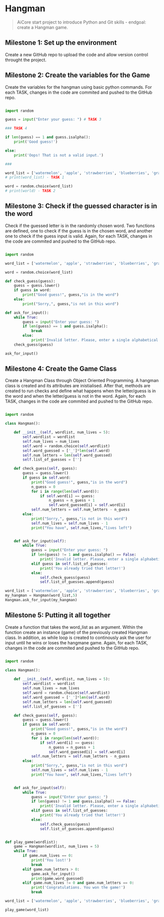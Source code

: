# Hangman

> AiCore start project to introduce Python and Git skills - endgoal: create a Hangman game.

## Milestone 1: Set up the environment

Create a new GitHub repo to upload the code and allow version control throught the project.


## Milestone 2: Create the variables for the Game

Create the variables for the hangman using basic python commands. For each TASK, changes in the code are commited and pushed to the GitHub repo.

```python

import random 

guess = input("Enter your guess: ") # TASK 3

### TASK 4

if len(guess) == 1 and guess.isalpha():
    print('Good guess!')

else:
    print('Oops! That is not a valid input.')

###

word_list = ['watermelon', 'apple', 'strawberries', 'blueberries', 'grapes']
# print(word_list) - TASK 1

word = random.choice(word_list)
# print(world) - TASK 2
```

## Milestone 3: Check if the guessed character is in the word

Check if the guessed letter is in the randomly chosen word. Two functions are defined, one to check if the guess is in the chosen word, and another one to check if the guess input is valid. Again, for each TASK, changes in the code are commited and pushed to the GitHub repo.

```python

import random

word_list = ['watermelon', 'apple', 'strawberries', 'blueberries', 'grapes']

word = random.choice(word_list)

def check_guess(guess):
    guess = guess.lower()
    if guess in word:
        print("Good guess!", guess,"is in the word")
    else:
        print("Sorry,", guess,"is not in this word")

def ask_for_input():
    while True:
        guess = input("Enter your guess: ") 
        if len(guess) == 1 and guess.isalpha():
            break
        else:
            print('Invalid letter. Please, enter a single alphabetical character.')
    check_guess(guess)

ask_for_input()
```

## Milestone 4: Create the Game Class

Create a Hangman Class through Object Oriented Programming. A hangman class is created and its attributes are inistialised. After that, methods are created to run checks and define what happens when the letter/guess is in the word and when the letter/guess is not in the word. Again, for each TASK, changes in the code are commited and pushed to the GitHub repo.

```python

import random

class Hangman():

    def __init__(self, wordlist, num_lives = 5):
        self.wordlist = wordlist
        self.num_lives = num_lives
        self.word = random.choice(self.wordlist)
        self.word_guessed = ['_']*len(self.word)
        self.num_letters = len(self.word_guessed)
        self.list_of_guesses = ['']

    def check_guess(self, guess):
        guess = guess.lower()
        if guess in self.word:
            print("Good guess!", guess,"is in the word")
            n_guess = 0
            for i in range(len(self.word)):
                if self.word[i] == guess:
                    n_guess = n_guess + 1
                    self.word_guessed[i] = self.word[i]
            self.num_letters = self.num_letters - n_guess
        else:
            print("Sorry,", guess,"is not in this word")
            self.num_lives = self.num_lives - 1
            print("You have", self.num_lives,"lives left")


    def ask_for_input(self):
        while True:
            guess = input("Enter your guess: ") 
            if len(guess) != 1 and guess.isalpha() == False:
                print('Invalid letter. Please, enter a single alphabetical character.')
            elif guess in self.list_of_guesses:
                print('You already tried that letter!')
            else:
                self.check_guess(guess)
                self.list_of_guesses.append(guess)

word_list = ['watermelon', 'apple', 'strawberries', 'blueberries', 'grapes']
my_hangman = Hangman(word_list,5)
Hangman.ask_for_input(my_hangman)
```

## Milestone 5: Putting it all together

Create a function that takes the word_list as an argument. Within the function create an instance (game) of the previously created Hangman class. In addition, as while loop is created to continously ask the user for input until he wins or loses the hangmane game. Again, for each TASK, changes in the code are commited and pushed to the GitHub repo.

```python

import random

class Hangman():
    
    def __init__(self, wordlist, num_lives = 5):
        self.wordlist = wordlist
        self.num_lives = num_lives
        self.word = random.choice(self.wordlist)
        self.word_guessed = ['_']*len(self.word)
        self.num_letters = len(self.word_guessed)
        self.list_of_guesses = ['']

    def check_guess(self, guess):
        guess = guess.lower()
        if guess in self.word:
            print("Good guess!", guess,"is in the word")
            n_guess = 0
            for i in range(len(self.word)):
                if self.word[i] == guess:
                    n_guess = n_guess + 1
                    self.word_guessed[i] = self.word[i]
            self.num_letters = self.num_letters - n_guess
        else:
            print("Sorry,", guess,"is not in this word")
            self.num_lives = self.num_lives - 1
            print("You have", self.num_lives,"lives left")


    def ask_for_input(self):
        while True:
            guess = input("Enter your guess: ") 
            if len(guess) != 1 and guess.isalpha() == False:
                print('Invalid letter. Please, enter a single alphabetical character.')
            elif guess in self.list_of_guesses:
                print('You already tried that letter!')
            else:
                self.check_guess(guess)
                self.list_of_guesses.append(guess)


def play_game(wordlist):
    game = Hangman(wordlist, num_lives = 5)
    while True:
        if game.num_lives == 0:
            print('You lost!')
            break
        elif game.num_letters > 0:
            game.ask_for_input()
            print(game.word_guessed)
        elif game.num_lives != 0 and game.num_letters == 0:
            print('Congratulations. You won the game!')
            break

word_list = ['watermelon', 'apple', 'strawberries', 'blueberries', 'grapes']

play_game(word_list)
```